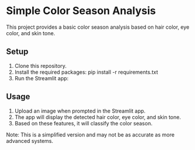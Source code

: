 # Simple Color Season Analysis

This project provides a basic color season analysis based on hair color, eye color, and skin tone.

## Setup

1. Clone this repository.
2. Install the required packages: pip install  -r requirements.txt
3. Run the Streamlit app:

## Usage

1. Upload an image when prompted in the Streamlit app.
2. The app will display the detected hair color, eye color, and skin tone.
3. Based on these features, it will classify the color season.

Note: This is a simplified version and may not be as accurate as more advanced systems.